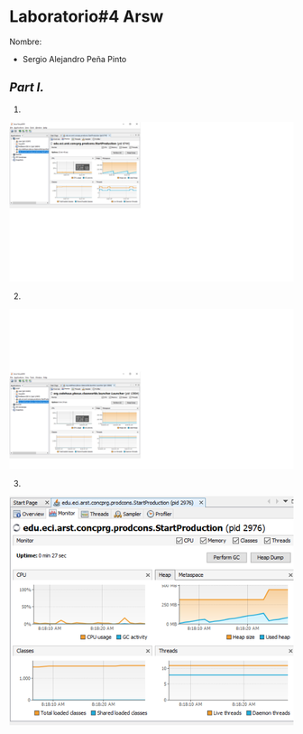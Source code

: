 # Laboratorio#4 Arsw

Nombre: 
* Sergio Alejandro Peña Pinto

## *Part I.*
1.

![](Imagenes/1.PNG)

2. 

![](Imagenes/2.PNG)

3.

![](Imagenes/3.PNG)
